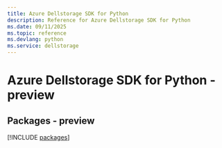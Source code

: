```yaml
---
title: Azure Dellstorage SDK for Python
description: Reference for Azure Dellstorage SDK for Python
ms.date: 09/11/2025
ms.topic: reference
ms.devlang: python
ms.service: dellstorage
---
```

# Azure Dellstorage SDK for Python - preview
## Packages - preview
[!INCLUDE [packages](dellstorage-index.md)]